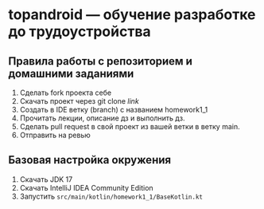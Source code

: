  # topandroid — обучение разработке до трудоустройства
 
## Правила работы с репозиторием и домашними заданиями

1. Сделать fork проекта себе
2. Скачать проект через git clone _link_
3. Создать в IDE ветку (branch) с названием homework1_1
4. Прочитать лекции, описание дз и выполнить дз.
5. Сделать pull request в свой проект из вашей ветки в ветку main.
6. Отправить на ревью

## Базовая настройка окружения

1. Скачать JDK 17
2. Скачать IntelliJ IDEA Community Edition
3. Запустить `src/main/kotlin/homework1_1/BaseKotlin.kt`